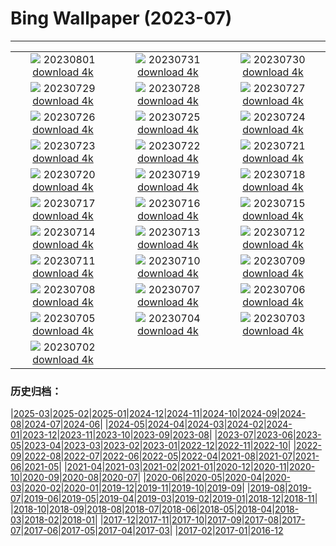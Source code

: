 # Bing Wallpaper (2023-07)
**************
| | | |
| :----: | :----: | :----: |
| ![](https://www.bing.com/th?id=OHR.DenaliClimber_IT-IT5864283089_1920x1080.jpg) 20230801 [download 4k](https://www.bing.com/th?id=OHR.DenaliClimber_IT-IT5864283089_UHD.jpg) | ![](https://www.bing.com/th?id=OHR.RockHouse_IT-IT3726334751_1920x1080.jpg) 20230731 [download 4k](https://www.bing.com/th?id=OHR.RockHouse_IT-IT3726334751_UHD.jpg) | ![](https://www.bing.com/th?id=OHR.PalouseHills_IT-IT1015358131_1920x1080.jpg) 20230730 [download 4k](https://www.bing.com/th?id=OHR.PalouseHills_IT-IT1015358131_UHD.jpg) |
| ![](https://www.bing.com/th?id=OHR.TigerIndia_IT-IT4957354565_1920x1080.jpg) 20230729 [download 4k](https://www.bing.com/th?id=OHR.TigerIndia_IT-IT4957354565_UHD.jpg) | ![](https://www.bing.com/th?id=OHR.PandiZucchero_IT-IT1428407618_1920x1080.jpg) 20230728 [download 4k](https://www.bing.com/th?id=OHR.PandiZucchero_IT-IT1428407618_UHD.jpg) | ![](https://www.bing.com/th?id=OHR.ParisLouvre_IT-IT4671492105_1920x1080.jpg) 20230727 [download 4k](https://www.bing.com/th?id=OHR.ParisLouvre_IT-IT4671492105_UHD.jpg) |
| ![](https://www.bing.com/th?id=OHR.MangrovePark_IT-IT4772428064_1920x1080.jpg) 20230726 [download 4k](https://www.bing.com/th?id=OHR.MangrovePark_IT-IT4772428064_UHD.jpg) | ![](https://www.bing.com/th?id=OHR.LasLagunas_IT-IT4823734746_1920x1080.jpg) 20230725 [download 4k](https://www.bing.com/th?id=OHR.LasLagunas_IT-IT4823734746_UHD.jpg) | ![](https://www.bing.com/th?id=OHR.ZebraCousins_IT-IT4929634782_1920x1080.jpg) 20230724 [download 4k](https://www.bing.com/th?id=OHR.ZebraCousins_IT-IT4929634782_UHD.jpg) |
| ![](https://www.bing.com/th?id=OHR.TeaEstate_IT-IT5131350973_1920x1080.jpg) 20230723 [download 4k](https://www.bing.com/th?id=OHR.TeaEstate_IT-IT5131350973_UHD.jpg) | ![](https://www.bing.com/th?id=OHR.PolignanoBari_IT-IT5469069953_1920x1080.jpg) 20230722 [download 4k](https://www.bing.com/th?id=OHR.PolignanoBari_IT-IT5469069953_UHD.jpg) | ![](https://www.bing.com/th?id=OHR.BridgeNorway_IT-IT5538215979_1920x1080.jpg) 20230721 [download 4k](https://www.bing.com/th?id=OHR.BridgeNorway_IT-IT5538215979_UHD.jpg) |
| ![](https://www.bing.com/th?id=OHR.MoonDayArtemis_IT-IT7012030317_1920x1080.jpg) 20230720 [download 4k](https://www.bing.com/th?id=OHR.MoonDayArtemis_IT-IT7012030317_UHD.jpg) | ![](https://www.bing.com/th?id=OHR.DuomoModica_IT-IT4321167712_1920x1080.jpg) 20230719 [download 4k](https://www.bing.com/th?id=OHR.DuomoModica_IT-IT4321167712_UHD.jpg) | ![](https://www.bing.com/th?id=OHR.BucerosBicornis_IT-IT3646182612_1920x1080.jpg) 20230718 [download 4k](https://www.bing.com/th?id=OHR.BucerosBicornis_IT-IT3646182612_UHD.jpg) |
| ![](https://www.bing.com/th?id=OHR.CavanCastle_IT-IT1212756093_1920x1080.jpg) 20230717 [download 4k](https://www.bing.com/th?id=OHR.CavanCastle_IT-IT1212756093_UHD.jpg) | ![](https://www.bing.com/th?id=OHR.BearHoleBrook_IT-IT6529030811_1920x1080.jpg) 20230716 [download 4k](https://www.bing.com/th?id=OHR.BearHoleBrook_IT-IT6529030811_UHD.jpg) | ![](https://www.bing.com/th?id=OHR.CastelmazzanoSunrise_IT-IT5391321297_1920x1080.jpg) 20230715 [download 4k](https://www.bing.com/th?id=OHR.CastelmazzanoSunrise_IT-IT5391321297_UHD.jpg) |
| ![](https://www.bing.com/th?id=OHR.BlacktipSharks_IT-IT3592191686_1920x1080.jpg) 20230714 [download 4k](https://www.bing.com/th?id=OHR.BlacktipSharks_IT-IT3592191686_UHD.jpg) | ![](https://www.bing.com/th?id=OHR.ZhangyeGeopark_IT-IT0499587285_1920x1080.jpg) 20230713 [download 4k](https://www.bing.com/th?id=OHR.ZhangyeGeopark_IT-IT0499587285_UHD.jpg) | ![](https://www.bing.com/th?id=OHR.NakupendaBeach_IT-IT0086147539_1920x1080.jpg) 20230712 [download 4k](https://www.bing.com/th?id=OHR.NakupendaBeach_IT-IT0086147539_UHD.jpg) |
| ![](https://www.bing.com/th?id=OHR.WorldPopDay_IT-IT9604532087_1920x1080.jpg) 20230711 [download 4k](https://www.bing.com/th?id=OHR.WorldPopDay_IT-IT9604532087_UHD.jpg) | ![](https://www.bing.com/th?id=OHR.SomersetLavender_IT-IT8631560565_1920x1080.jpg) 20230710 [download 4k](https://www.bing.com/th?id=OHR.SomersetLavender_IT-IT8631560565_UHD.jpg) | ![](https://www.bing.com/th?id=OHR.MoselleRiver_IT-IT6706244041_1920x1080.jpg) 20230709 [download 4k](https://www.bing.com/th?id=OHR.MoselleRiver_IT-IT6706244041_UHD.jpg) |
| ![](https://www.bing.com/th?id=OHR.GardaLake_IT-IT6879693178_1920x1080.jpg) 20230708 [download 4k](https://www.bing.com/th?id=OHR.GardaLake_IT-IT6879693178_UHD.jpg) | ![](https://www.bing.com/th?id=OHR.CocoaPods_IT-IT5102977472_1920x1080.jpg) 20230707 [download 4k](https://www.bing.com/th?id=OHR.CocoaPods_IT-IT5102977472_UHD.jpg) | ![](https://www.bing.com/th?id=OHR.KissingPenguins_IT-IT4154575174_1920x1080.jpg) 20230706 [download 4k](https://www.bing.com/th?id=OHR.KissingPenguins_IT-IT4154575174_UHD.jpg) |
| ![](https://www.bing.com/th?id=OHR.CorfuBeach_IT-IT3660908629_1920x1080.jpg) 20230705 [download 4k](https://www.bing.com/th?id=OHR.CorfuBeach_IT-IT3660908629_UHD.jpg) | ![](https://www.bing.com/th?id=OHR.GrasslandsNationalParkSaskachewan_IT-IT3302807559_1920x1080.jpg) 20230704 [download 4k](https://www.bing.com/th?id=OHR.GrasslandsNationalParkSaskachewan_IT-IT3302807559_UHD.jpg) | ![](https://www.bing.com/th?id=OHR.CoyoteBanff_IT-IT2529436922_1920x1080.jpg) 20230703 [download 4k](https://www.bing.com/th?id=OHR.CoyoteBanff_IT-IT2529436922_UHD.jpg) |
| ![](https://www.bing.com/th?id=OHR.HalfwayBoats_IT-IT1946510861_1920x1080.jpg) 20230702 [download 4k](https://www.bing.com/th?id=OHR.HalfwayBoats_IT-IT1946510861_UHD.jpg) |  |  |

### 历史归档：

|[2025-03](/../2025-03/2025-03.md)|[2025-02](/../2025-02/2025-02.md)|[2025-01](/../2025-01/2025-01.md)|[2024-12](/../2024-12/2024-12.md)|[2024-11](/../2024-11/2024-11.md)|[2024-10](/../2024-10/2024-10.md)|[2024-09](/../2024-09/2024-09.md)|[2024-08](/../2024-08/2024-08.md)|[2024-07](/../2024-07/2024-07.md)|[2024-06](/../2024-06/2024-06.md)|
|[2024-05](/../2024-05/2024-05.md)|[2024-04](/../2024-04/2024-04.md)|[2024-03](/../2024-03/2024-03.md)|[2024-02](/../2024-02/2024-02.md)|[2024-01](/../2024-01/2024-01.md)|[2023-12](/../2023-12/2023-12.md)|[2023-11](/../2023-11/2023-11.md)|[2023-10](/../2023-10/2023-10.md)|[2023-09](/../2023-09/2023-09.md)|[2023-08](/../2023-08/2023-08.md)|
|[2023-07](/2023-07.md)|[2023-06](/../2023-06/2023-06.md)|[2023-05](/../2023-05/2023-05.md)|[2023-04](/../2023-04/2023-04.md)|[2023-03](/../2023-03/2023-03.md)|[2023-02](/../2023-02/2023-02.md)|[2023-01](/../2023-01/2023-01.md)|[2022-12](/../2022-12/2022-12.md)|[2022-11](/../2022-11/2022-11.md)|[2022-10](/../2022-10/2022-10.md)|
|[2022-09](/../2022-09/2022-09.md)|[2022-08](/../2022-08/2022-08.md)|[2022-07](/../2022-07/2022-07.md)|[2022-06](/../2022-06/2022-06.md)|[2022-05](/../2022-05/2022-05.md)|[2022-04](/../2022-04/2022-04.md)|[2021-08](/../2021-08/2021-08.md)|[2021-07](/../2021-07/2021-07.md)|[2021-06](/../2021-06/2021-06.md)|[2021-05](/../2021-05/2021-05.md)|
|[2021-04](/../2021-04/2021-04.md)|[2021-03](/../2021-03/2021-03.md)|[2021-02](/../2021-02/2021-02.md)|[2021-01](/../2021-01/2021-01.md)|[2020-12](/../2020-12/2020-12.md)|[2020-11](/../2020-11/2020-11.md)|[2020-10](/../2020-10/2020-10.md)|[2020-09](/../2020-09/2020-09.md)|[2020-08](/../2020-08/2020-08.md)|[2020-07](/../2020-07/2020-07.md)|
|[2020-06](/../2020-06/2020-06.md)|[2020-05](/../2020-05/2020-05.md)|[2020-04](/../2020-04/2020-04.md)|[2020-03](/../2020-03/2020-03.md)|[2020-02](/../2020-02/2020-02.md)|[2020-01](/../2020-01/2020-01.md)|[2019-12](/../2019-12/2019-12.md)|[2019-11](/../2019-11/2019-11.md)|[2019-10](/../2019-10/2019-10.md)|[2019-09](/../2019-09/2019-09.md)|
|[2019-08](/../2019-08/2019-08.md)|[2019-07](/../2019-07/2019-07.md)|[2019-06](/../2019-06/2019-06.md)|[2019-05](/../2019-05/2019-05.md)|[2019-04](/../2019-04/2019-04.md)|[2019-03](/../2019-03/2019-03.md)|[2019-02](/../2019-02/2019-02.md)|[2019-01](/../2019-01/2019-01.md)|[2018-12](/../2018-12/2018-12.md)|[2018-11](/../2018-11/2018-11.md)|
|[2018-10](/../2018-10/2018-10.md)|[2018-09](/../2018-09/2018-09.md)|[2018-08](/../2018-08/2018-08.md)|[2018-07](/../2018-07/2018-07.md)|[2018-06](/../2018-06/2018-06.md)|[2018-05](/../2018-05/2018-05.md)|[2018-04](/../2018-04/2018-04.md)|[2018-03](/../2018-03/2018-03.md)|[2018-02](/../2018-02/2018-02.md)|[2018-01](/../2018-01/2018-01.md)|
|[2017-12](/../2017-12/2017-12.md)|[2017-11](/../2017-11/2017-11.md)|[2017-10](/../2017-10/2017-10.md)|[2017-09](/../2017-09/2017-09.md)|[2017-08](/../2017-08/2017-08.md)|[2017-07](/../2017-07/2017-07.md)|[2017-06](/../2017-06/2017-06.md)|[2017-05](/../2017-05/2017-05.md)|[2017-04](/../2017-04/2017-04.md)|[2017-03](/../2017-03/2017-03.md)|
|[2017-02](/../2017-02/2017-02.md)|[2017-01](/../2017-01/2017-01.md)|[2016-12](/../2016-12/2016-12.md)